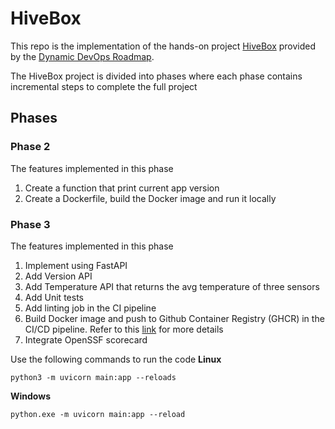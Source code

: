 # HiveBox

This repo is the implementation of the hands-on project [HiveBox](
https://devopsroadmap.io/projects/hivebox/) provided by the [Dynamic DevOps Roadmap](https://devopsroadmap.io/getting-started/).

The HiveBox project is divided into phases where each phase contains incremental steps to complete the full project

## Phases
### Phase 2
The features implemented in this phase
1. Create a function that print current app version
2. Create a Dockerfile, build the Docker image and run it locally

### Phase 3
The features implemented in this phase
1. Implement using FastAPI
2. Add Version API
3. Add Temperature API that returns the avg temperature of three sensors
4. Add Unit tests
5. Add linting job in the CI pipeline
6. Build Docker image and push to Github Container Registry (GHCR) in the CI/CD pipeline. Refer to this [link](https://docs.github.com/en/actions/use-cases-and-examples/publishing-packages/publishing-docker-images) for more details
7. Integrate OpenSSF scorecard

Use the following commands to run the code
**Linux**
```
python3 -m uvicorn main:app --reloads
```
**Windows**
```
python.exe -m uvicorn main:app --reload
```
